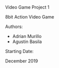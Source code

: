 Video Game Project 1


8bit Action Video Game 


Authors: 

- Adrian Murillo
- Agustin Basila

Starting Date:

December 2019
